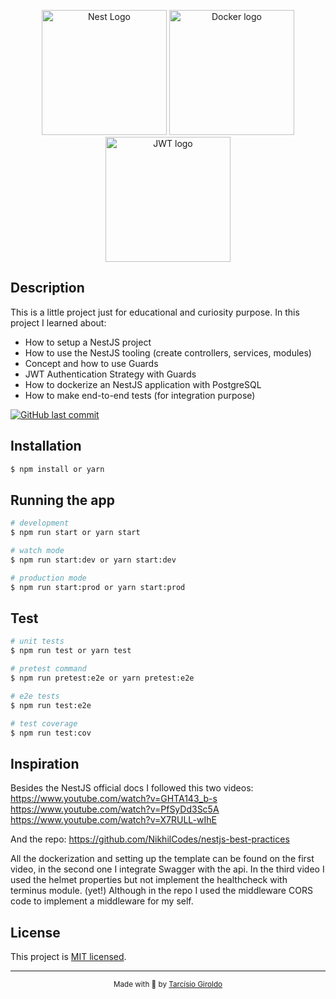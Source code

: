 <p align="center">
  <a href="http://nestjs.com/" target="blank"><img src="https://nestjs.com/img/logo-small.svg" width="200" alt="Nest Logo" /></a>
  <a href="http://docker.com/" target="blank"><img src="https://www.docker.com/wp-content/uploads/2022/03/Moby-logo.png" width="200" alt="Docker logo"/></a>
  <a href="http://jwt.io" target="blank"><img src="https://vegibit.com/wp-content/uploads/2018/07/JSON-Web-Token-Authentication-With-Node.png" width="200" alt="JWT logo"></a>
</p>

## Description

This is a little project just for educational and curiosity purpose.
In this project I learned about:

- How to setup a NestJS project
- How to use the NestJS tooling (create controllers, services, modules)
- Concept and how to use Guards
- JWT Authentication Strategy with Guards
- How to dockerize an NestJS application with PostgreSQL
- How to make end-to-end tests (for integration purpose)


[![GitHub last commit](https://img.shields.io/github/last-commit/lucasvegi/Elixir-Code-Smells)](https://github.com/girordo/nestjs-api/commits/main)

## Installation

```bash
$ npm install or yarn
```

## Running the app

```bash
# development
$ npm run start or yarn start

# watch mode
$ npm run start:dev or yarn start:dev

# production mode
$ npm run start:prod or yarn start:prod
```

## Test

```bash
# unit tests
$ npm run test or yarn test

# pretest command
$ npm run pretest:e2e or yarn pretest:e2e

# e2e tests
$ npm run test:e2e

# test coverage
$ npm run test:cov
```

## Inspiration

Besides the NestJS official docs I followed this two videos:
https://www.youtube.com/watch?v=GHTA143_b-s
https://www.youtube.com/watch?v=PfSyDd3Sc5A
https://www.youtube.com/watch?v=X7RULL-wIhE

And the repo:
https://github.com/NikhilCodes/nestjs-best-practices

All the dockerization and setting up the template can be found on the first video,
in the second one I integrate Swagger with the api. In the third video I used the helmet properties but not implement the healthcheck with terminus module. (yet!)
Although in the repo I used the middleware CORS code to implement a middleware for my self.

## License

This project is [MIT licensed](LICENSE).

---

<div align="center">
  <sub>Made with 💜 by <a href="https://github.com/girordo">Tarcísio Giroldo</a></sub>
</div>
